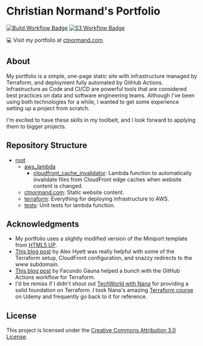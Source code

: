 # Christian Normand's Portfolio

[![Build Workflow Badge](https://github.com/ctnormand1/ctnormand.com/actions/workflows/build.yaml/badge.svg?event=push)](https://github.com/ctnormand1/ctnormand.com/actions/workflows/build.yaml)
[![S3 Workflow Badge](https://github.com/ctnormand1/ctnormand.com/actions/workflows/s3.yaml/badge.svg)](https://github.com/ctnormand1/ctnormand.com/actions/workflows/s3.yaml)

:computer: Visit my portfolio at [ctnormand.com](https://www.ctnormand.com).

## About

My portfolio is a simple, one-page static site with infrastructure managed by Terraform, and deployment fully automated by GitHub Actions. Infrastructure as Code and CI/CD are powerful tools that are considered best practices on data and software engineering teams. Although I've been using both technologies for a while, I wanted to get some experience setting up a project from scratch.

I'm excited to have these skills in my toolbelt, and I look forward to applying them to bigger projects.

## Repository Structure

- [root](https://github.com/ctnormand1/ctnormand.com)
  - [aws_lambda](https://github.com/ctnormand1/ctnormand.com/tree/main/aws_lambda)
    - [cloudfront_cache_invalidator](https://github.com/ctnormand1/ctnormand.com/tree/main/aws_lambda/cloudfront_cache_invalidator): Lambda function to automatically invalidate files from CloudFront edge caches when website content is changed.
  - [ctnormand.com](https://github.com/ctnormand1/ctnormand.com/tree/main/ctnormand.com): Static website content.
  - [terraform](https://github.com/ctnormand1/ctnormand.com/tree/main/terraform): Everything for deploying infrastructure to AWS.
  - [tests](https://github.com/ctnormand1/ctnormand.com/tree/main/tests): Unit tests for lambda function.
  
## Acknowledgments

- My portfolio uses a slightly modified version of the Miniport template from [HTML5 UP](https://html5up.net/).
- [This blog post](https://www.alexhyett.com/terraform-s3-static-website-hosting/) by Alex Hyett was really helpful with some of the Terraform setup, CloudFront configuration, and snazzy redirects to the www subdomain.
- [This blog post](https://gaunacode.com/deploying-terraform-at-scale-with-github-actions) by Facundo Gauna helped a bunch with the GitHub Actions workflow for Terraform.
- I'd be remiss if I didn't shout out [TechWorld with Nana](https://www.techworld-with-nana.com/) for providing a solid foundation on Terraform. I took Nana's amazing [Terraform course](https://www.udemy.com/course/complete-terraform-course-beginner-to-advanced/) on Udemy and frequently go back to it for reference.

## License

This project is licensed under the [Creative Commons Attribution 3.0 License](https://creativecommons.org/licenses/by/3.0/).
